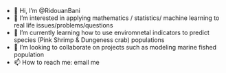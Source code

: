 - 👋 Hi, I’m @RidouanBani
- 👀 I’m interested in applying mathematics / statistics/ machine learning to real life issues/problems/questions
- 🌱 I’m currently learning how to use enviromnetal indicators to predict species (Pink Shrimp & Dungeness crab) populations
- 💞️ I’m looking to collaborate on projects such as modeling marine fished population
- 📫 How to reach me: email me

<!---
RidouanBani/RidouanBani is a ✨ special ✨ repository because its `README.md` (this file) appears on your GitHub profile.
You can click the Preview link to take a look at your changes.
--->
